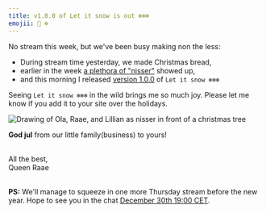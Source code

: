 ```yaml
---
title: v1.0.0 of Let it snow is out ❄️❄️❄️
emojii: 🎄 ❄️
---
```


No stream this week, but we've been busy making non the less:

- During stream time yesterday, we made Christmas bread,
- earlier in the week [a plethora of "nisser"](https://twitter.com/raae/status/1473407109480034311?s=20) showed up,
- and this morning I released [version 1.0.0](https://github.com/queen-raae/gatsby-plugin-let-it-snow) of `Let it snow ❄️❄️❄️`

Seeing `Let it snow ❄️❄️❄️` in the wild brings me so much joy. Please let me know if you add it to your site over the holidays.

![Drawing of Ola, Raae, and Lillian as nisser in front of a christmas tree](./julekort.png "God Jul")

**God jul** from our little family(business) to yours!

&nbsp;  
All the best,  
Queen Raae

&nbsp;  
**PS:** We'll manage to squeeze in one more Thursday stream before the new year. Hope to see you in the chat [December 30th 19:00 CET](https://youtu.be/d834JE_bFog).
